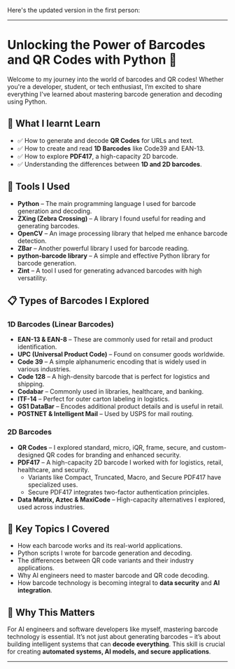 Here's the updated version in the first person:

---

# Unlocking the Power of Barcodes and QR Codes with Python 🚀

Welcome to my journey into the world of barcodes and QR codes! Whether you're a developer, student, or tech enthusiast, I’m excited to share everything I've learned about mastering barcode generation and decoding using Python.

## 📌 What I learnt Learn

- ✅ How to generate and decode **QR Codes** for URLs and text.
- ✅ How to create and read **1D Barcodes** like Code39 and EAN-13.
- ✅ How to explore **PDF417**, a high-capacity 2D barcode.
- ✅ Understanding the differences between **1D and 2D barcodes**.

## 🔧 Tools I Used

- **Python** – The main programming language I used for barcode generation and decoding.
- **ZXing (Zebra Crossing)** – A library I found useful for reading and generating barcodes.
- **OpenCV** – An image processing library that helped me enhance barcode detection.
- **ZBar** – Another powerful library I used for barcode reading.
- **python-barcode library** – A simple and effective Python library for barcode generation.
- **Zint** – A tool I used for generating advanced barcodes with high versatility.

## 📋 Types of Barcodes I Explored

### **1D Barcodes (Linear Barcodes)**

- **EAN-13 & EAN-8** – These are commonly used for retail and product identification.
- **UPC (Universal Product Code)** – Found on consumer goods worldwide.
- **Code 39** – A simple alphanumeric encoding that is widely used in various industries.
- **Code 128** – A high-density barcode that is perfect for logistics and shipping.
- **Codabar** – Commonly used in libraries, healthcare, and banking.
- **ITF-14** – Perfect for outer carton labeling in logistics.
- **GS1 DataBar** – Encodes additional product details and is useful in retail.
- **POSTNET & Intelligent Mail** – Used by USPS for mail routing.

### **2D Barcodes**

- **QR Codes** – I explored standard, micro, iQR, frame, secure, and custom-designed QR codes for branding and enhanced security.
- **PDF417** – A high-capacity 2D barcode I worked with for logistics, retail, healthcare, and security.
  - Variants like Compact, Truncated, Macro, and Secure PDF417 have specialized uses.
  - Secure PDF417 integrates two-factor authentication principles.
- **Data Matrix, Aztec & MaxiCode** – High-capacity alternatives I explored, used across industries.

## 🎯 Key Topics I Covered

- How each barcode works and its real-world applications.
- Python scripts I wrote for barcode generation and decoding.
- The differences between QR code variants and their industry applications.
- Why AI engineers need to master barcode and QR code decoding.
- How barcode technology is becoming integral to **data security** and **AI integration**.

## 🌟 Why This Matters

For AI engineers and software developers like myself, mastering barcode technology is essential. It’s not just about generating barcodes – it’s about building intelligent systems that can **decode everything**. This skill is crucial for creating **automated systems, AI models, and secure applications**.

---

